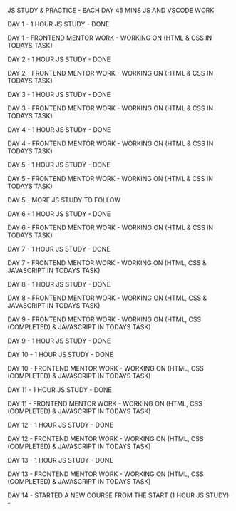 JS STUDY & PRACTICE - EACH DAY 45 MINS JS AND VSCODE WORK

DAY 1 - 1 HOUR JS STUDY - DONE

DAY 1 - FRONTEND MENTOR WORK - WORKING ON (HTML & CSS IN TODAYS TASK)

DAY 2 - 1 HOUR JS STUDY - DONE

DAY 2 - FRONTEND MENTOR WORK - WORKING ON (HTML & CSS IN TODAYS TASK)

DAY 3 - 1 HOUR JS STUDY - DONE

DAY 3 - FRONTEND MENTOR WORK - WORKING ON (HTML & CSS IN TODAYS TASK)

DAY 4 - 1 HOUR JS STUDY - DONE

DAY 4 - FRONTEND MENTOR WORK - WORKING ON (HTML & CSS IN TODAYS TASK)

DAY 5 - 1 HOUR JS STUDY - DONE

DAY 5 - FRONTEND MENTOR WORK - WORKING ON (HTML & CSS IN TODAYS TASK)

DAY 5 - MORE JS STUDY TO FOLLOW

DAY 6 - 1 HOUR JS STUDY - DONE

DAY 6 - FRONTEND MENTOR WORK - WORKING ON (HTML & CSS IN TODAYS TASK)

DAY 7 - 1 HOUR JS STUDY - DONE

DAY 7 - FRONTEND MENTOR WORK - WORKING ON (HTML, CSS & JAVASCRIPT IN TODAYS TASK)

DAY 8 - 1 HOUR JS STUDY - DONE

DAY 8 - FRONTEND MENTOR WORK - WORKING ON (HTML, CSS & JAVASCRIPT IN TODAYS TASK)

DAY 9 - FRONTEND MENTOR WORK - WORKING ON (HTML, CSS (COMPLETED) & JAVASCRIPT IN TODAYS TASK)

DAY 9 - 1 HOUR JS STUDY - DONE

DAY 10 - 1 HOUR JS STUDY - DONE

DAY 10 - FRONTEND MENTOR WORK - WORKING ON (HTML, CSS (COMPLETED) & JAVASCRIPT IN TODAYS TASK)

DAY 11 - 1 HOUR JS STUDY - DONE

DAY 11 - FRONTEND MENTOR WORK - WORKING ON (HTML, CSS (COMPLETED) & JAVASCRIPT IN TODAYS TASK)

DAY 12 - 1 HOUR JS STUDY - DONE

DAY 12 - FRONTEND MENTOR WORK - WORKING ON (HTML, CSS (COMPLETED) & JAVASCRIPT IN TODAYS TASK)

DAY 13 - 1 HOUR JS STUDY - DONE

DAY 13 - FRONTEND MENTOR WORK - WORKING ON (HTML, CSS (COMPLETED) & JAVASCRIPT IN TODAYS TASK)

DAY 14 - STARTED A NEW COURSE FROM THE START (1 HOUR JS STUDY) -

